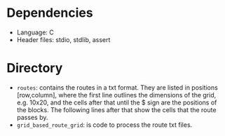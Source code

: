 # Dependencies
- Language: C
- Header files: stdio, stdlib, assert
# Directory
- `routes`: contains the routes in a txt format. They are listed in positions [row,column], where the first line outlines the dimensions of the grid, e.g. 10x20, and the cells after that until the $ sign are the positions of the blocks. The following lines after that show the cells that the route passes by.
- `grid_based_route_grid`: is code to process the route txt files.
